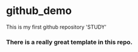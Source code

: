 # github_demo
This is my first github repository 'STUDY'


### There is a really great template in this repo.



